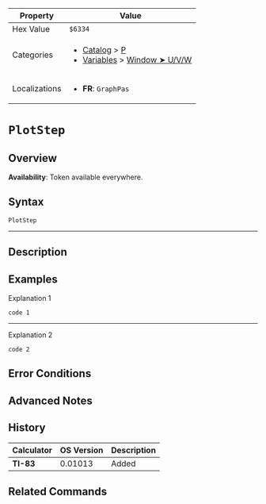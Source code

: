 | Property      | Value |
|---------------|-------|
| Hex Value     | `$6334`|
| Categories    | <ul><li>[Catalog](<../categories/Catalog.md>) > [P](<../categories/Catalog.md#P>)</li><li>[Variables](<../categories/Variables.md>) > [Window ➤ U/V/W](<../categories/Variables.md#Window ➤ U/V/W>)</li></ul> |
| Localizations | <ul><li><b>FR</b>: `GraphPas`</li></ul> |

# `PlotStep`

## Overview



<b>Availability</b>: Token available everywhere.

## Syntax
`PlotStep`

<hr>

## Description


## Examples

Explanation 1
```ti-basic
code 1
```
---
Explanation 2
```ti-basic
code 2
```

## Error Conditions


## Advanced Notes


## History
| Calculator | OS Version | Description |
|------------|------------|-------------|
| <b>TI-83</b> | 0.01013 | Added |

## Related Commands

